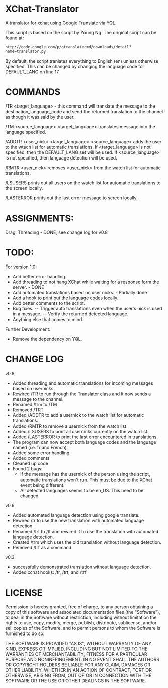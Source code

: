 XChat-Translator
================

A translator for xchat using Google Translate via YQL.

This script is based on the script by Young Ng.  The original script can be found at:

	http://code.google.com/p/gtranslatecmd/downloads/detail?name=translator.py

By default, the script tranlates everything to English (en) unless otherwise specified.  This can be changed by changing the language code for DEFAULT_LANG on line 17.

COMMANDS
========
/TR <target_language> <message> - this command will translate the message to the destination_language_code and send the returned translation to the channel as though it was said by the user.

/TM <source_language> <target_language> <message> translates message into the language specified.

/ADDTR <user_nick> <target_language> <source_language> adds the user to the wtach list for automatic translations.  If <target_language> is not specified, then the DEFAULT_LANG set will be used.  If <source_language> is not specified, then language detection will be used.

/RMTR <user_nick> removes <user_nick> from the watch list for automatic translations.

/LSUSERS prints out all users on the watch list for automatic translations to the screen locally.

/LASTERROR prints out the last error message to screen locally.

ASSIGNMENTS:
============
Drag: Threading - DONE, see change log for v0.8

TODO:
=====
For version 1.0:
- Add better error handling.
- Add threading to not hang XChat while waiting for a response form the server. - DONE
- Add automated translations based on user nicks. - Partially done
- Add a hook to print out the language codes locally.
- Add better comments to the script.
- Bug fixes.
-- Trigger auto translations even when the user's nick is used in a message.
-- Verify the returned detected language.
- Anything else that comes to mind.

Further Development:
- Remove the dependency on YQL.

CHANGE LOG
==========
v0.8
- Added threading and automatic translations for incoming messages based on usernicks.
- Rewired /TR to run through the Translator class and it now sends a message to the channel.
- Renamed /trm to /TM
- Removed /TRT
- Added /ADDTR to add a usernick to the watch list for automatic translations.
- Added /RMTR to remove a usernick from the watch list.
- Added /LSUSERS to print all usernicks currently on the watch list.
- Added /LASTERROR to print the last error encountered in translations.
- The program can now accept both language codes and the language named (i.e. fr and French).
- Added some error handling.
- Added comments
- Cleaned up code
- Found 2 bugs:
	- If the message has the usernick of the person using the script, automatic translations won't run.  This must be due to the XChat event being different.
	- All detected languages seems to be en_US.  This need to be changed.

v0.6
- Added automated language detection using google translate.
- Rewired /tr to use the new translation with automated language detection.
- Renamed /trt to /tt and rewired it to use the translation with automated language detection.
- Created /trm which uses the old translation without language detection.
- Removed /trf as a command.

v0.3
- successfully demonstrated translation without language detection.
- Added xchat hooks: /tr, /trt, and /trf

LICENSE
=======
Permission is hereby granted, free of charge, to any person obtaining a copy of this software and associated documentation files (the "Software"), to deal in the Software without restriction, including without limitation the rights to use, copy, modify, merge, publish, distribute, sublicense, and/or sell copies of the Software, and to permit persons to whom the Software is furnished to do so.

THE SOFTWARE IS PROVIDED "AS IS", WITHOUT WARRANTY OF ANY KIND, EXPRESS OR IMPLIED, INCLUDING BUT NOT LIMITED TO THE WARRANTIES OF MERCHANTABILITY, FITNESS FOR A PARTICULAR PURPOSE AND NONINFRINGEMENT. IN NO EVENT SHALL THE AUTHORS OR COPYRIGHT HOLDERS BE LIABLE FOR ANY CLAIM, DAMAGES OR OTHER LIABILITY, WHETHER IN AN ACTION OF CONTRACT, TORT OR OTHERWISE, ARISING FROM, OUT OF OR IN CONNECTION WITH THE SOFTWARE OR THE USE OR OTHER DEALINGS IN THE SOFTWARE.
